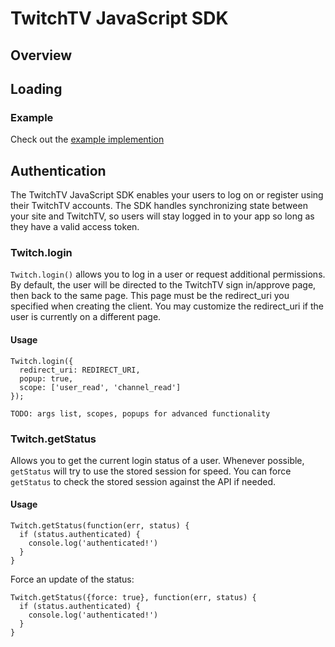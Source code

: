 # TwitchTV JavaScript SDK

## Overview


## Loading


### Example
Check out the [example implemention][]

[example implemention]: http://hebo.github.com/twitch-sdk/example.html

## Authentication
The TwitchTV JavaScript SDK enables your users to log on or register using their TwitchTV accounts. The SDK handles synchronizing state between your site and TwitchTV, so users will stay logged in to your app so long as they have a valid access token.

### Twitch.login
`Twitch.login()` allows you to log in a user or request additional permissions. By default, the user will be directed to the TwitchTV sign in/approve page, then back to the same page. This page must be the redirect_uri you specified when creating the client. You may customize the redirect_uri if the user is currently on a different page.

#### Usage

    Twitch.login({
      redirect_uri: REDIRECT_URI,
      popup: true,
      scope: ['user_read', 'channel_read']
    });

    TODO: args list, scopes, popups for advanced functionality

### Twitch.getStatus

Allows you to get the current login status of a user. Whenever possible, `getStatus` will try to use the stored session for speed. You can force `getStatus` to check the stored session against the API if needed.

#### Usage

    Twitch.getStatus(function(err, status) {
      if (status.authenticated) {
        console.log('authenticated!')
      }
    }

Force an update of the status:

    Twitch.getStatus({force: true}, function(err, status) {
      if (status.authenticated) {
        console.log('authenticated!')
      }
    }
